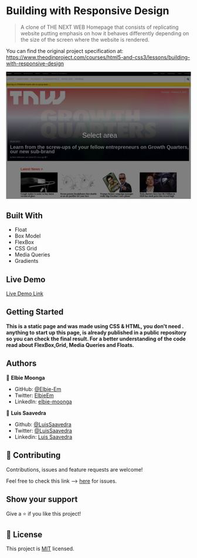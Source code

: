 # Building with Responsive Design
> A clone of THE NEXT WEB Homepage that consists of replicating website putting emphasis on how it behaves differently depending on the size of the screen where the website is rendered.

You can find the original project specification at: https://www.theodinproject.com/courses/html5-and-css3/lessons/building-with-responsive-design

![screenshot](./assets/screenshot_img.png)

## Built With

- Float
- Box Model
- FlexBox
- CSS Grid
- Media Queries
- Gradients

## Live Demo

[Live Demo Link](https://rawcdn.githack.com/Elbie-em/Building-with-Responsive-Design/2471deae3ffbbe58def566c2c48069d815d79b43/index.html)


## Getting Started

**This is a static page and was made using  CSS & HTML, you don't need .**
**anything to start up this page, is already published in a public repository so you can check the final result. For a better understanding of the code read about FlexBox,Grid, Media Queries and Floats.**


## Authors

👤 **Elbie Moonga**

- GitHub: [@Elbie-Em](https://github.com/Elbie-em)
- Twitter: [ElbieEm](https://twitter.com/ElbieEm)
- LinkedIn: [elbie-moonga](https://www.linkedin.com/in/elbie-moonga-253bbb12b/)

👤 **Luis Saavedra**

- Github: [@LuisSaavedra](https://github.com/nriqu322)
- Twitter: [@LuisSaavedra](https://twitter.com/nriqu322)
- Linkedin: [Luis Saavedra](https://linkedin.com/in/luis-saavedra-sanchez/)


## 🤝 Contributing

Contributions, issues and feature requests are welcome!

Feel free to check this link --> [here](https://github.com/Elbie-em/Building-with-Responsive-Design/issues) for issues.

## Show your support

Give a ⭐️ if you like this project!


## 📝 License

This project is [MIT](lic.url) licensed.
